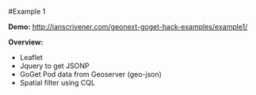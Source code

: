 #Example 1

**Demo:** 
http://ianscrivener.com/geonext-goget-hack-examples/example1/


**Overview:**

- Leaflet
- Jquery to get JSONP
- GoGet Pod data from Geoserver (geo-json)
- Spatial filter using CQL



